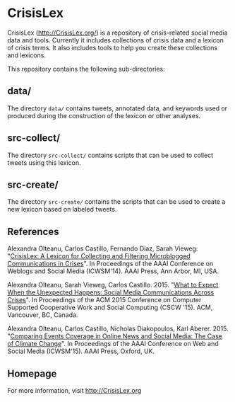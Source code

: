 CrisisLex
=========

CrisisLex (http://CrisisLex.org/) is a repository of crisis-related social media data and tools. Currently it includes collections of crisis data and a lexicon of crisis terms. It also includes tools to help you create these collections and lexicons.

This repository contains the following sub-directories:

data/
-----

The directory `data/` contains tweets, annotated data, and keywords used or produced during the construction of the lexicon or other analyses.

src-collect/
------------

The directory `src-collect/` contains scripts that can be used to collect tweets using this lexicon.

src-create/
------------

The directory `src-create/` contains the scripts that can be used to create a new lexicon based on labeled tweets.

References
----------

Alexandra Olteanu, Carlos Castillo, Fernando Diaz, Sarah Vieweg: "[CrisisLex: A Lexicon for Collecting and Filtering Microblogged Communications in Crises](http://crisislex.org/papers/icwsm2014_crisislex.pdf)". In Proceedings of the AAAI Conference on Weblogs and Social Media (ICWSM'14). AAAI Press, Ann Arbor, MI, USA.

Alexandra Olteanu, Sarah Vieweg, Carlos Castillo. 2015. "[What to Expect When the Unexpected Happens: Social Media Communications Across Crises](http://crisislex.org/papers/cscw2015_transversal_study.pdf)". In Proceedings of the ACM 2015 Conference on Computer Supported Cooperative Work and Social Computing (CSCW '15). ACM, Vancouver, BC, Canada.

Alexandra Olteanu, Carlos Castillo, Nicholas Diakopoulos, Karl Aberer. 2015. "[Comparing Events Coverage in Online News and Social Media: The Case of Climate Change](http://crisislex.org/papers/icwsm2015_climate_change_media_gap.pdf)". In Proceedings of the AAAI Conference on Web and Social Media (ICWSM'15). AAAI Press, Oxford, UK.

Homepage
--------

For more information, visit http://CrisisLex.org
